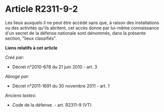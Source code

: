 # Article R2311-9-2

Les lieux auxquels il ne peut être accédé sans que, à raison des installations ou des activités qu'ils abritent, cet accès
donne par lui-même connaissance d'un secret de la défense nationale sont dénommés, dans la présente section, "lieux
classifiés".

**Liens relatifs à cet article**

_Créé par_:

  - Décret n°2010-678 du 21 juin 2010 - art. 3

_Abrogé par_:

  - Décret n°2011-1691 du 30 novembre 2011 - art. 1

_Anciens textes_:

  - Code de la défense. - art. R2311-9 (VT)
